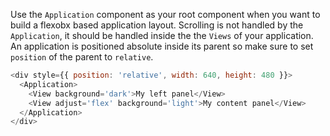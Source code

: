 Use the `Application` component as your root component when you want to build a flexobx based application layout. Scrolling is not handled by the `Application`, it should be handled inside the the `Views` of your application. An application is positioned absolute inside its parent so make sure to set `position` of the parent to `relative`.

```js
<div style={{ position: 'relative', width: 640, height: 480 }}>
  <Application>
    <View background='dark'>My left panel</View>
    <View adjust='flex' background='light'>My content panel</View>
  </Application>
</div>
```
